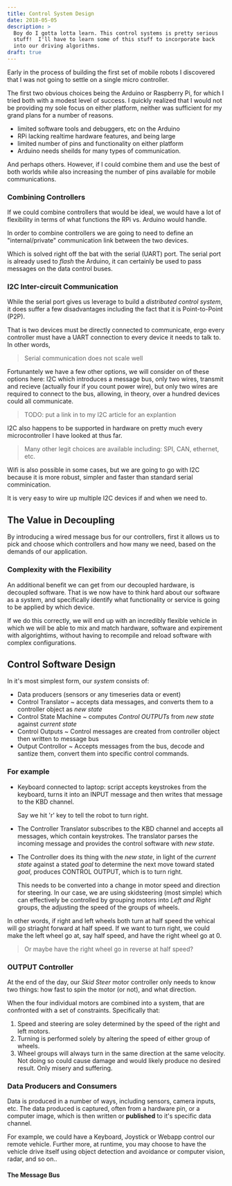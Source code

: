 ```yaml
---
title: Control System Design
date: 2018-05-05
description: >
  Boy do I gotta lotta learn. This control systems is pretty serious
  stuff!  I'll have to learn some of this stuff to incorporate back
  into our driving algorithms. 
draft: true
---
```


Early in the process of building the first set of mobile robots I
discovered that I was not going to settle on a single micro
controller. 

The first two obvious choices being the Arduino or Raspberry Pi, for which
I tried both with a modest level of success.  I quickly realized that
I would not be providing my sole focus on either platform, neither was
sufficient for my grand plans for a number of reasons.

- limited software tools and debuggers, etc on the Arduino
- RPi lacking realtime hardware features, and being large
- limited number of pins and functionality on either platform
- Arduino needs sheilds for many types of communication.

And perhaps others. However, if I could combine them and use the best
of both worlds while also increasing the number of pins available for
mobile communications.

### Combining Controllers

If we could combine controllers that would be ideal, we would have a
lot of flexibility in terms of what functions the RPi vs. Arduino
would handle.

In order to combine controllers we are going to need to define an
"internal/private" communication link between the two devices.

Which is solved right off the bat with the serial (UART) port. The serial
port is already used to _flash_ the Arduino, it can certainly be used
to pass messages on the data control buses.

### I2C Inter-circuit Communication

While the serial port gives us leverage to build a _distributed
control system_, it does suffer a few disadvantages including the fact
that it is Point-to-Point (P2P).

That is two devices must be directly connected to communicate, ergo
every controller must have a UART connection to every device it needs
to talk to.  In other words, 

> Serial communication does not scale well

Fortunantely we have a few other options, we will consider on of these
options here: I2C which introduces a message bus, only two wires,
transmit and recieve (actually four if you count power wire), but only
two wires are required to connect to the bus, allowing, in theory,
over a hundred devices could all communicate.

> TODO: put a link in to my I2C article for an explantion

I2C also happens to be supported in hardware on pretty much every
microcontroller I have looked at thus far.  

> Many other legit choices are available including: SPI, CAN,
> ethernet, etc.

Wifi is also possible in some cases, but we are going to go with I2C
because it is more robust, simpler and faster than standard serial
comminication. 

It is very easy to wire up multiple I2C devices if and when we need
to. 

## The Value in Decoupling

By introducing a wired message bus for our controllers, first it
allows us to pick and choose which controllers and how many we need,
based on the demands of our application.

### Complexity with the Flexibility

An additional benefit  we can get from our decoupled hardware, is
decoupled software.  That is we now have to think hard about our
software as a _system_, and specifically identify what functionality
or service is going to be applied by which device.

If we do this correctly, we will end up with an incredibly flexible
vehicle in which we will be able to mix and match hardware, software
and expirement with algorightims, without having to recompile and
reload software with complex configurations.

## Control Software Design

In it's most simplest form, our _system_ consists of:

- Data producers (sensors or any timeseries data or event)
- Control Translator ~ accepts data messages, and converts them to a
  controller object as _new state_
- Control State Machine ~ computes _Control OUTPUTs_ from _new state_
  against _current state_
- Control Outputs ~ Control messages are created from controller
  object then written to message bus
- Output Controllor ~ Accepts messages from the bus, decode and
  santize them, convert them into specific control commands. 
  
### For example 

- Keyboard connected to laptop: script accepts keystrokes from the
  keyboard, turns it into an INPUT message and then writes that
  message to the KBD channel.
  
  Say we hit 'r' key to tell the robot to turn right.

- The Controller Translator subscribes to the KBD channel and accepts
  all messages, which contain keystrokes.  The translator parses the
  incoming message and provides the control software with _new
  state_. 
  
- The Controller does its thing with the _new state_, in light of the
  _current state_ against a stated _goal_ to determine the next move
  toward stated _goal_, produces CONTROL OUTPUT, which is to turn
  right. 
  
  This needs to be converted into a change in motor speed and
  direction for steering.  In our case, we are using skidsteering
  (most simple) which can effectively be controlled by grouping motors
  into _Left and Right_ groups, the adjusting the speed of the groups
  of wheels.
  
In other words, if right and left wheels both turn at half speed the
vehical will go striaght forward at half speed.  If we want to turn
right, we could make the left wheel go at, say half speed, and have
the right wheel go at 0.  

> Or maybe have the right wheel go in reverse at half speed?

### OUTPUT Controller

At the end of the day, our _Skid Steer_ motor controller only needs to
know two things: how fast to spin the motor (or not), and what
direction. 

When the four individual motors are combined into a system, that are
confronted with a set of constraints.  Specifically that:

1. Speed and steering are soley determined by the speed of the right
   and left motors.
2. Turning is performed solely by altering the speed of either group
   of wheels.
3. Wheel groups will always turn in the same direction at the same
   velocity.  Not doing so could cause damage and would likely produce
   no desired result. Only misery and suffering.


### Data Producers and Consumers

Data is produced in a number of ways, including sensors, camera
inputs, etc.  The data produced is captured, often from a hardware
pin, or a computer image, which is then written or **published** to
it's specific data channel.

For example, we could have a Keyboard, Joystick or Webapp control our
remote vehicle.  Further more, at runtime, you may choose to have the
vehicle drive itself using object detection and avoidance or computer
vision, radar, and so on..

#### The Message Bus

